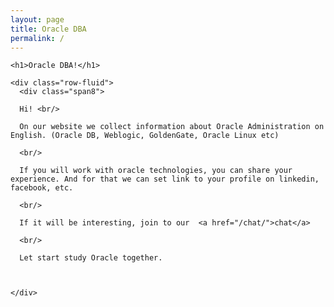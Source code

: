 ```yaml
---
layout: page
title: Oracle DBA
permalink: /
---
```



<div class="row-fluid">
  <div class="span12">

    <h1>Oracle DBA!</h1>

    <div class="row-fluid">
      <div class="span8">

      Hi! <br/>

      On our website we collect information about Oracle Administration on English. (Oracle DB, Weblogic, GoldenGate, Oracle Linux etc)

      <br/>
      
      If you will work with oracle technologies, you can share your experience. And for that we can set link to your profile on linkedin, facebook, etc. 
      
      <br/>
      
      If it will be interesting, join to our  <a href="/chat/">chat</a>
      
      <br/>
      
      Let start study Oracle together. 
      
      

    </div>
</div>

</div>

</div>
